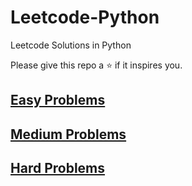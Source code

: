 # Leetcode-Python
Leetcode Solutions in Python

Please give this repo a ⭐ if it inspires you.

## [Easy Problems](Easy.md)

## [Medium Problems](Medium.md)

## [Hard Problems](Hard.md)


